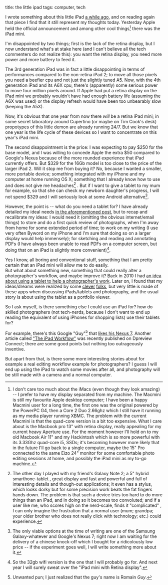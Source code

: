 title: the little ipad
tags: computer, tech


I wrote something about this little iPad [a while ago](http://aadm.github.io/2012-07-19-ipad-mini-needs.html), and on reading again that piece I find that it still represent my thoughts today. Yesterday Apple held the official announcement and among other cool things[^1] there was the iPad mini. 

I'm disappointed by two things; first is the lack of the retina display, but I now understand what's at stake here (and I can't believe all the tech commenters do not realize this): you want the retina display, you need more power and more battery to feed it.

The 3rd generation iPad was in fact a little disappointing in terms of performances compared to the non-retina iPad 2; to move all those pixels you need a beefier cpu and not just the slightly tuned A5. Now, with the 4th generation iPad and its A6X cpu, there's (apparently) some serious power to move four million pixels around. If Apple had put a retina display on the iPad mini we probably wouldn't have had enough battery life (assuming the A6X was used) or the display refresh would have been too unbearably slow (keeping the A5X).

Now, it's obvious that one year from now there *will* be a retina iPad mini; in some secret laboratory around Cupertino  (or maybe on Tim Cook's desk) propotypes of this little demon are already running 24/7. But we know that one year is the life cycle of these devices so I want to concentrate on this year's iPad mini.

The second disappointment is the price: I was expecting to pay $250 for the base model, and I was willing to concede Apple the extra $50 compared to Google's Nexus because of the more rounded experience that iPad currently offers. But $329 for the 16Gb model is too close to the price of the larger iPad 2. Will it stop me from buying it? No, because I wanted a smaller, more portable device; something integrated with my iPhone and my computer at home running OS X; something that I already know how to use and does not give me headaches[^2] . But if I want to give a tablet to my mum for example, so that she can check my newborn daughter's progress, I will not spend $329 and I will seriously look at some Android alternative[^3].

However, the point is -- what do you need a tablet for? I have already detailed my ideal needs [in the aforementioned post](http://aadm.github.io/2012-07-19-ipad-mini-needs.html), but to recap and recalibrate my ideas: I would need it (omitting the obvious internet/email things) to store and do a first quick review of photographs, when I'm away from home for some extended period of time; to work on my writing (I use very often Byword on my iPhone and I'm sure that doing so on a larger display would help immensely); for sketching and reading and annotating PDFs (I have always been unable to read PDFs on a computer screen, but doing that on an iPad is slightly more convenient)[^4].

Yes I know, all boring and conventional stuff, something that I am pretty certain that an iPad mini will allow me to do easily.   
But what about something new, something that could really alter a photographer's workflow, and maybe improve it? Back in 2010 I had [an idea about using a tablet to help a photographer's work](http://aadm.github.io/2010-08-03-ipad-and-photography.html). Later on, I found that my ideas/dreams were realized by some [clever](http://www.photosmithapp.com/) [folks](http://pixelsyncapp.com/), but very little is made of these apps when discussing iPads/tablets and photography, and the usual story is about using the tablet as a portfolio viewer.

So I ask myself, is there something else I could use an iPad for? how do skilled photographers (not tech-nerds, because I don't want to end up reading the equivalent of using iPhones for shopping lists) use their tablets for? 

For example, there's this Google "Guy"[^5]  that [likes his Nexus 7](https://plus.google.com/111962077049890418486/posts/CJuo23L5Nb7). Another article called ["The iPad Workflow"](http://connect.dpreview.com/post/2693143833/ipad-3rd-generation-workflow) was recently published on Dpreview Connect; there are some good points but nothing too outrageously inventive.

But apart from that, is there some more interesting stories about for example a real editing workflow example for photographers? I guess I will end up using the iPad to watch some movies after all, and photography will be still made with a camera and a normal computer.



[^1]: I don't care too much about the iMacs (even though they look amazing) -- I prefer to have my display separated from my machine. The Macmini is still my favourite Apple desktop computer; I have been a happy Macmini user for a long time, the first one was the original powered by the PowerPC G4, then a Core 2 Duo 2.66ghz which I still have it running as my media player running XBMC. The problem with the current Macmini is that the quad-core version is a bit too expensive. What I care about is the Macbook pro 13" with retina display, really appealing for my current heavy Aperture use. For the moment however I'll hold on to my old Macbook Air 11" and my Hackintosh which is so more powerful with its 3.33Ghz quad-core i5, SSDs; it's becoming however more likely that in the future I'll go back to a single computer, maybe the 15" Pro connected to the same Eizo 24" monitor for some comfortable photo editing sessions at home, and possibly the iPad mini as my to-go machine.

[^2]: The other day I played with my friend's Galaxy Note 2; a 5" hybrid smarthone-tablet , great display and fast and powerful and full of interesting details and though-out applications; it even has a stylus, which looks dorky but for some precision work beats the fat fingers hands down. The problem is that such a device tries too hard to do more things than an iPad, and in doing so it becomes too convoluted; and if a user like me, who scores high on the nerd-scale, finds it "complicated" , I can only imagine the frustration that a normal user (mum; grandpa; your older brother who does not really click with technology; etc.) could experience.

[^3]: The only viable options at the time of writing are one of the Samsung Galaxy-whatever and Google's Nexus 7; right now I am waiting for the delivery of a chinese knock-off which I bought for a ridicolously low price -- if the experiment goes well, I will write something more about it.

[^4]: So the 32gb wifi version is the one that I will probably go for. And next year I will surely sweat over the "iPad mini with Retina display".

[^5]: Unwanted pun; I just realized that the guy's name is Romain _Guy_.
